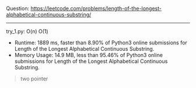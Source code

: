Question: https://leetcode.com/problems/length-of-the-longest-alphabetical-continuous-substring/

---

try_1.py: O(n) O(1)

* Runtime: 1889 ms, faster than 8.90% of Python3 online submissions for Length of the Longest Alphabetical Continuous Substring.
* Memory Usage: 14.9 MB, less than 95.46% of Python3 online submissions for Length of the Longest Alphabetical Continuous Substring.

> two pointer
